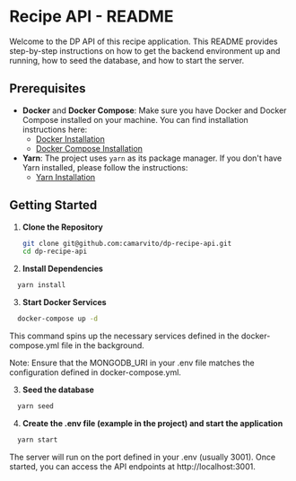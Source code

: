 # Recipe API - README

Welcome to the DP API of this recipe application. This README provides step-by-step instructions on how to get the backend environment up and running, how to seed the database, and how to start the server.

## Prerequisites

- **Docker** and **Docker Compose**: Make sure you have Docker and Docker Compose installed on your machine. You can find installation instructions here:  
  - [Docker Installation](https://docs.docker.com/get-docker/)  
  - [Docker Compose Installation](https://docs.docker.com/compose/install/)  
- **Yarn**: The project uses `yarn` as its package manager. If you don't have Yarn installed, please follow the instructions:  
  - [Yarn Installation](https://classic.yarnpkg.com/en/docs/install/)

## Getting Started

1. **Clone the Repository**  
   ```bash
   git clone git@github.com:camarvito/dp-recipe-api.git
   cd dp-recipe-api
   ```

2. **Install Dependencies**
 ```bash
   yarn install
 ```

3. **Start Docker Services**
 ```bash
   docker-compose up -d
 ```

 This command spins up the necessary services defined in the docker-compose.yml file in the background.

Note: Ensure that the MONGODB_URI in your .env file matches the configuration defined in docker-compose.yml.

3. **Seed the database**
 ```bash
   yarn seed
 ```

4. **Create the .env file (example in the project) and start the application**
 ```bash
   yarn start
 ```

The server will run on the port defined in your .env (usually 3001). Once started, you can access the API endpoints at http://localhost:3001.
